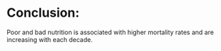 # Conclusion:

Poor and bad nutrition is associated with higher mortality rates and are increasing with each decade.